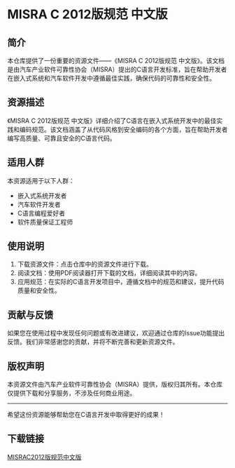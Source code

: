 # MISRA C 2012版规范 中文版

## 简介
本仓库提供了一份重要的资源文件——《MISRA C 2012版规范 中文版》。该文档是由汽车产业软件可靠性协会（MISRA）提出的C语言开发标准，旨在帮助开发者在嵌入式系统和汽车软件开发中遵循最佳实践，确保代码的可靠性和安全性。

## 资源描述
《MISRA C 2012版规范 中文版》详细介绍了C语言在嵌入式系统开发中的最佳实践和编码规范。该文档涵盖了从代码风格到安全编码的各个方面，旨在帮助开发者编写高质量、可靠且安全的C语言代码。

## 适用人群
本资源适用于以下人群：
- 嵌入式系统开发者
- 汽车软件开发者
- C语言编程爱好者
- 软件质量保证工程师

## 使用说明
1. 下载资源文件：点击仓库中的资源文件进行下载。
2. 阅读文档：使用PDF阅读器打开下载的文档，详细阅读其中的内容。
3. 应用规范：在实际的C语言开发项目中，遵循文档中的规范和建议，提升代码质量和安全性。

## 贡献与反馈
如果您在使用过程中发现任何问题或有改进建议，欢迎通过仓库的Issue功能提出反馈。我们非常感谢您的贡献，并将不断完善和更新资源文件。

## 版权声明
本资源文件由汽车产业软件可靠性协会（MISRA）提供，版权归其所有。本仓库仅提供下载和分享服务，不涉及任何商业用途。

---

希望这份资源能够帮助您在C语言开发中取得更好的成果！

## 下载链接

[MISRAC2012版规范中文版](https://pan.quark.cn/s/6735f95d2ce9)